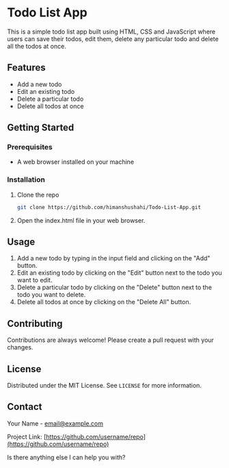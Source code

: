 # Todo List App

This is a simple todo list app built using HTML, CSS and JavaScript where users can save their todos, edit them, delete any particular todo and delete all the todos at once.

## Features

- Add a new todo
- Edit an existing todo
- Delete a particular todo
- Delete all todos at once

## Getting Started

### Prerequisites

- A web browser installed on your machine

### Installation

1. Clone the repo
   ```sh
   git clone https://github.com/himanshushahi/Todo-List-App.git
   ```
2. Open the index.html file in your web browser.

## Usage

1. Add a new todo by typing in the input field and clicking on the "Add" button.
2. Edit an existing todo by clicking on the "Edit" button next to the todo you want to edit.
3. Delete a particular todo by clicking on the "Delete" button next to the todo you want to delete.
4. Delete all todos at once by clicking on the "Delete All" button.

## Contributing

Contributions are always welcome! Please create a pull request with your changes.

## License

Distributed under the MIT License. See `LICENSE` for more information.

## Contact

Your Name - email@example.com

Project Link: [https://github.com/username/repo](https://github.com/username/repo)

Is there anything else I can help you with?
